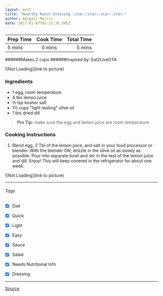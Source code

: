 ```yaml
---
layout: post
title: "Healthy Ranch Dressing :star::star::star::star:"
author: Abigail Morris
date: 2017-01-07T03:23:38.595Z
---
```


| Prep Time  | Cook Time    | Total Time  |
| ---------- |:------------:| -----------:|
| 5 mins    | 0 mins      | 5 mins     |


######Makes 2 cups
######Inspired by: Eat2LiveGTA

![Not Loading](link to picture)

### Ingredients

* 1 egg, room temperature
* 4 tbs lemon juice
* ½ tsp kosher salt
* 1½ cups "light-tasting" olive oil
* 1 tbs dried dill

> **Pro Tip:** make sure the egg and lemon juice are room temperature

### Cooking Instructions

1. Blend egg, 2 Tbl of the lemon juice, and salt in your food processor or blender.
With the blender ON, drizzle in the olive oil as slowly as possible.
Pour into separate bowl and stir in the rest of the lemon juice and dill.
Enjoy! This will keep covered in the refrigerator for about one week.

![Not Loading](link to picture)

---

###### Tags
- [x] Diet
- [x] Quick
- [x] Light
- [x] Easy
- [x] Sauce
- [x] Salad
- [x] Needs Nutritional Info
- [x] Dressing


---

[Source](www.example...)

